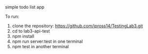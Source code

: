 simple todo list app

To run:
1. clone the repository:  https://github.com/jpross14/TestingLab3.git
2. cd to lab3-api-test
3. npm install
4. npm run server:test in one terminal
5. npm test in another terminal
